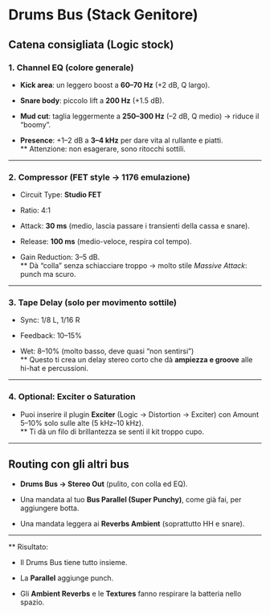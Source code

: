 
# Drums Bus (Stack Genitore)

## Catena consigliata (Logic stock)

### 1. **Channel EQ** (colore generale)

- **Kick area**: un leggero boost a **60–70 Hz** (+2 dB, Q largo).
    
- **Snare body**: piccolo lift a **200 Hz** (+1.5 dB).
    
- **Mud cut**: taglia leggermente a **250–300 Hz** (–2 dB, Q medio) → riduce il “boomy”.
    
- **Presence**: +1–2 dB a **3–4 kHz** per dare vita al rullante e piatti.  
    ** Attenzione: non esagerare, sono ritocchi sottili.
    

---

### 2. **Compressor** (FET style → 1176 emulazione)

- Circuit Type: **Studio FET**
    
- Ratio: 4:1
    
- Attack: **30 ms** (medio, lascia passare i transienti della cassa e snare).
    
- Release: **100 ms** (medio-veloce, respira col tempo).
    
- Gain Reduction: 3–5 dB.  
    ** Dà “colla” senza schiacciare troppo → molto stile _Massive Attack_: punch ma scuro.
    

---

### 3. **Tape Delay** (solo per movimento sottile)

- Sync: 1/8 L, 1/16 R
    
- Feedback: 10–15%
    
- Wet: 8–10% (molto basso, deve quasi “non sentirsi”)  
    ** Questo ti crea un delay stereo corto che dà **ampiezza e groove** alle hi-hat e percussioni.
    

---

### 4. **Optional: Exciter o Saturation**

- Puoi inserire il plugin **Exciter** (Logic → Distortion → Exciter) con Amount 5–10% solo sulle alte (5 kHz–10 kHz).  
    ** Ti dà un filo di brillantezza se senti il kit troppo cupo.
    

---

## Routing con gli altri bus

- **Drums Bus → Stereo Out** (pulito, con colla ed EQ).
    
- Una mandata al tuo **Bus Parallel (Super Punchy)**, come già fai, per aggiungere botta.
    
- Una mandata leggera ai **Reverbs Ambient** (soprattutto HH e snare).
    

---

** Risultato:

- Il Drums Bus tiene tutto insieme.
    
- La **Parallel** aggiunge punch.
    
- Gli **Ambient Reverbs** e le **Textures** fanno respirare la batteria nello spazio.
    
